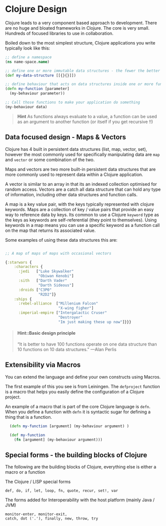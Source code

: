 # Clojure Design

  Clojure leads to a very component based approach to development.  There are no huge and bloated frameworks in Clojure.  The core is very small.  Hundreds of focused libraries to use in collaboration.

  Boiled down to the most simplest structure, Clojure applications you write typically look like this:

```clojure
;; define a namespace
(ns name-space.name)

;; define one or more immutable data structures - the fewer the better typically
(def my-data-structure [[{}{}]])

;; define behaviour that acts on data structures inside one or more functions
(defn my-function [parameter]
  (my-behaviour parameter))

;; Call those functions to make your application do something
(my-behaviour data)
```

> **Hint** As functions always evaluate to a value, a function can be used as an argument to another function (or itself if you get recursive !!)


## Data focused design - Maps & Vectors

  Clojure has 4 built in persistent data structures (list, map, vector, set), however the most commonly used for specifically manipulating data are `map` and `vector` or some combination of the two.

Maps and vectors are two more built-in persistent data structures that are more commonly used to represent data within a Clojure application.

  A vector is similar to an array in that its an indexed collection optimised for random access.  Vectors are a catch all data structure that can hold any type of information, including other data structures and function calls.

  A map is a key value pair, with the keys typically represented with clojure keywords.
Maps are a collection of key / value pairs that provide an easy way to reference data by keys.  Its common to use a Clojure `keyword` type as the keys as keywords are self-referential (they point to themselves).  Using keywords in a map means you can use a specific keyword as a function call on the map that returns its associated value.

  Some examples of using these data structures this are:

```clojure

;; A map of maps of maps with occasional vectors

{:starwars {
    :characters {
      :jedi   ["Luke Skywalker"
               "Obiwan Kenobi"]
      :sith   ["Darth Vader"
               "Darth Sideous"]
      :droids ["C3P0"
               "R2D2"]}
    :ships {
      :rebel-alliance  ["Millenium Falcon"
                        "X-wing figher"]
      :imperial-empire ["Intergalactic Cruser"
                        "Destroyer"
                        "Im just making these up now"]}}}
```

> #### Hint::Basic design principle
> “It is better to have 100 functions operate on one data structure than 10 functions on 10 data structures.” —Alan Perlis

## Extensibility via Macros

  You can extend the language and define your own constructs using Macros.

  The first example of this you see is from Leiningen.  The `defproject` function is a macro that helps you easily define the configuration of a Clojure project.

  An example of a macro that is part of the core Clojure language is `defn`.  When you define a function with `defn` it is syntactic sugar for defining a thing that is a function.

```clojure
  (defn my-function [argument] (my-behaviour argument) )

  (def my-function
    (fn [argument] (my-behaviour argument)))
```

## Special forms - the building blocks of Clojure

The following are the building blocks of Clojure, everything else is either a macro or a function

The Clojure / LISP special forms

```
def, do, if, let, loop, fn, quote, recur, set!, var
```

The forms added for Interoperability with the host platform (mainly Java / JVM)

```
monitor-enter, monitor-exit,
catch, dot ('.'), finally, new, throw, try
```
